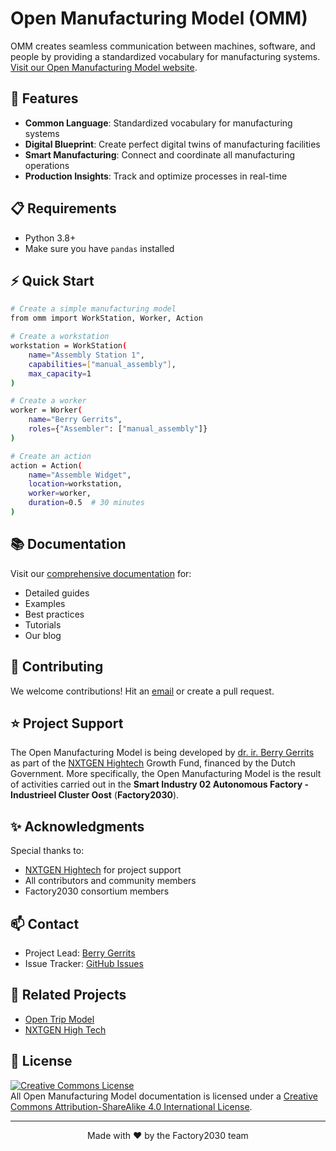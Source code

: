 # Open Manufacturing Model (OMM)

OMM creates seamless communication between machines, software, and people by providing a standardized vocabulary for manufacturing systems. [Visit our Open Manufacturing Model website](https://distributecompany.github.io/open-manufacturing-model-docs/). 

## 🚀 Features

- **Common Language**: Standardized vocabulary for manufacturing systems
- **Digital Blueprint**: Create perfect digital twins of manufacturing facilities
- **Smart Manufacturing**: Connect and coordinate all manufacturing operations
- **Production Insights**: Track and optimize processes in real-time

## 📋 Requirements

- Python 3.8+
- Make sure you have `pandas` installed

## ⚡️ Quick Start

```bash
# Create a simple manufacturing model
from omm import WorkStation, Worker, Action

# Create a workstation
workstation = WorkStation(
    name="Assembly Station 1",
    capabilities=["manual_assembly"],
    max_capacity=1
)

# Create a worker
worker = Worker(
    name="Berry Gerrits",
    roles={"Assembler": ["manual_assembly"]}
)

# Create an action
action = Action(
    name="Assemble Widget",
    location=workstation,
    worker=worker,
    duration=0.5  # 30 minutes
)
```

## 📚 Documentation

Visit our [comprehensive documentation](https://distributecompany.github.io/open-manufacturing-model-docs/) for:
- Detailed guides
- Examples
- Best practices
- Tutorials
- Our blog

## 🤝 Contributing

We welcome contributions! Hit an [email](mailto:b.gerrits@distribute.company) or create a pull request. 

## ⭐️ Project Support

The Open Manufacturing Model is being developed by [dr. ir. Berry Gerrits](https://nl.linkedin.com/in/berry-gerrits) as part of the [NXTGEN Hightech](https://nxtgenhightech.nl/) Growth Fund, financed by the Dutch Government. More specifically, the Open Manufacturing Model is the result of activities carried out in the **Smart Industry 02 Autonomous Factory - Industrieel Cluster Oost** (**Factory2030**).

## ✨ Acknowledgments

Special thanks to:
- [NXTGEN Hightech](https://nxtgenhightech.nl/) for project support
- All contributors and community members
- Factory2030 consortium members

## 📫 Contact

- Project Lead: [Berry Gerrits](https://nl.linkedin.com/in/berry-gerrits)
- Issue Tracker: [GitHub Issues](https://github.com/Factory2030/omm/issues)

## 🔗 Related Projects

- [Open Trip Model](https://www.opentripmodel.org/)
- [NXTGEN High Tech](https://nxtgenhightech.nl/)

## 📝 License

<a rel="license" href="http://creativecommons.org/licenses/by-sa/4.0/"><img alt="Creative Commons License" style="border-width:0" src="https://i.creativecommons.org/l/by-sa/4.0/88x31.png" /></a><br />
All Open Manufacturing Model documentation is licensed under
a <a rel="license" href="http://creativecommons.org/licenses/by-sa/4.0/">Creative Commons Attribution-ShareAlike 4.0
International License</a>.


---

<p align="center"> Made with ❤️ by the Factory2030 team</p>